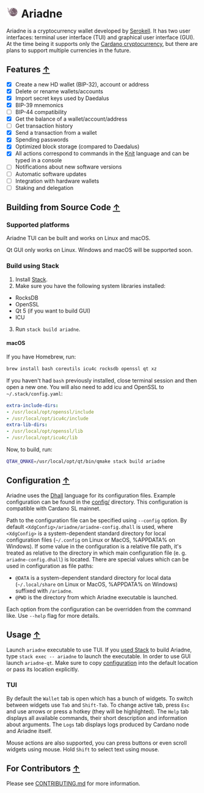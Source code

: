 # ![](./img/logo.png) Ariadne

Ariadne is a cryptocurrency wallet developed by
[Serokell](https://serokell.io/). It has two user interfaces: terminal
user interface (TUI) and graphical user interface (GUI). At the time
being it supports only the [Cardano
cryptocurrency](https://www.cardano.org/), but there are plans to
support multiple currencies in the future.

## Features [↑](#-ariadne)

* [x] Create a new HD wallet (BIP-32), account or address
* [x] Delete or rename wallets/accounts
* [x] Import secret keys used by Daedalus
* [x] BIP-39 mnemonics
* [ ] BIP-44 compatibility
* [x] Get the balance of a wallet/account/address
* [ ] Get transaction history
* [x] Send a transaction from a wallet
* [x] Spending passwords
* [x] Optimized block storage (compared to Daedalus)
* [x] All actions correspond to commands in the [Knit](knit/README.md)
language and can be typed in a console
* [ ] Notifications about new software versions
* [ ] Automatic software updates
* [ ] Integration with hardware wallets
* [ ] Staking and delegation

## Building from Source Code [↑](#-ariadne)

### Supported platforms

Ariadne TUI can be built and works on Linux and macOS.

Qt GUI only works on Linux. Windows and macOS will be supported soon.

### Build using Stack

1. Install [Stack](https://docs.haskellstack.org/en/stable/README/).
2. Make sure you have the following system libraries installed:
  - RocksDB
  - OpenSSL
  - Qt 5 (if you want to build GUI)
  - ICU
3. Run `stack build ariadne`.

#### macOS


If you have Homebrew, run:

```sh
brew install bash coreutils icu4c rocksdb openssl qt xz 
```

If you haven't had `bash` previously installed, close terminal session
and then open a new one. You will also need to add icu and OpenSSL to
`~/.stack/config.yaml`:

```yaml
extra-include-dirs:
- /usr/local/opt/openssl/include
- /usr/local/opt/icu4c/include
extra-lib-dirs:
- /usr/local/opt/openssl/lib
- /usr/local/opt/icu4c/lib
```

Now, to build, run:

```sh
QTAH_QMAKE=/usr/local/opt/qt/bin/qmake stack build ariadne
```

## Configuration [↑](#-ariadne)

Ariadne uses the [Dhall](https://github.com/dhall-lang/dhall-lang)
language for its configuration files. Example configuration can be
found in the [config/](config) directory. This configuration is
compatible with Cardano SL mainnet.

Path to the configuration file can be specified using `--config` option. By
default `<XdgConfig>/ariadne/ariadne-config.dhall` is used, where
`<XdgConfig>` is a system-dependent standard directory for local
configuration files (`~/.config` on Linux or MacOS, %APPDATA% on
Windows). If some value in the configuration is a relative file path,
it's treated as relative to the directory in which main configuration
file (e. g. `ariadne-config.dhall`) is located. There are special
values which can be used in configuration as file paths:
* `@DATA` is a system-dependent standard directory for local
data (`~/.local/share` on Linux or MacOS, %APPDATA% on
Windows) suffixed with `/ariadne`.
* `@PWD` is the directory from which Ariadne executable is launched.

Each option from the configuration can be overridden from the command
like. Use `--help` flag for more details.

## Usage [↑](#-ariadne)

Launch `ariadne` executable to use TUI. If you [used
Stack](#build-using-stack) to build Ariadne, type `stack exec --
ariadne` to launch the executable. In order to use GUI launch
`ariadne-qt`. Make sure to copy [configuration](#Configuration) into
the default location or pass its location explicitly.

### TUI

By default the `Wallet` tab is open which has a bunch of widgets. To
switch between widgets use `Tab` and `Shift-Tab`. To change active
tab, press `Esc` and use arrows or press a hotkey (they will be
highlighted). The `Help` tab displays all available commands, their
short description and information about arguments. The `Logs` tab
displays logs produced by Cardano node and Ariadne itself.

Mouse actions are also supported, you can press buttons or even scroll
widgets using mouse. Hold `Shift` to select text using mouse.

## For Contributors [↑](#-ariadne)

Please see [CONTRIBUTING.md](CONTRIBUTING.md) for more information.
